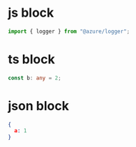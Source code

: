 # js block
```javascript
import { logger } from "@azure/logger";
```

# ts block

```ts
const b: any = 2;
```

# json block

```json
{
  a: 1
}
```